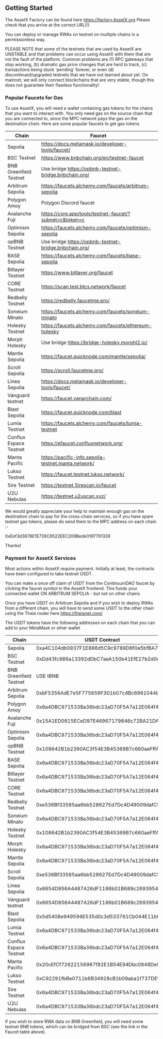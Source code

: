 ## Getting Started

The AssetX Factory can be found here https://factory.AssetX.org Please check that you arrive at the correct URL(!)

You can deploy or manage RWAs on testnet on multiple chains in a permissionless way. 

PLEASE NOTE that some of the testnets that are used by AssetX are UNSTABLE and that problems can occur using AssetX with them that are not the fault of the platform. Common problems are (1) RPC gateways that stop working, (b) dramatic gas price changes that are hard to track, (c) transactions being stuck 'pending' forever, or even (d) discontinued/upgraded testnets that we have not learned about yet. On mainnet, we will only connect blockchains that are very stable, though this does not guarantee their flawless functionality!


### Popular Faucets for Gas

To use AssetX, you will need a wallet containing gas tokens for the chains that you want to interact with. You only need gas on the source chain that you are connected to, since the MPC network pays the gas on the destination chain. Here are some popular faucets to get gas tokens

| Chain                  | Faucet                                                  |
| ---------------------- | ------------------------------------------------------- |
| Sepolia                | https://docs.metamask.io/developer-tools/faucet/        |
| BSC Testnet            | https://www.bnbchain.org/en/testnet-faucet              |
| BNB Greenfield Testnet | Use bridge https://opbnb-testnet-bridge.bnbchain.org/   |
| Arbitrum Sepolia       | https://faucets.alchemy.com/faucets/arbitrum-sepolia    |
| Polygon Amoy           | Polygon Discord faucet                                  |
| Avalanche Fuji         | https://core.app/tools/testnet-faucet/?subnet=c&token=c |
| Optimism Sepolia       | https://faucets.alchemy.com/faucets/optimism-sepolia    |
| opBNB Testnet          | Use bridge https://opbnb-testnet-bridge.bnbchain.org/   |
| BASE Sepolia           | https://faucets.alchemy.com/faucets/base-sepolia        |
| Bitlayer Testnet       | https://www.bitlayer.org/faucet  |
| CORE Testnet           | https://scan.test.btcs.network/faucet  |
| Redbelly Testnet       | https://redbelly.faucetme.pro/                          |
| Soneium Minato         | https://faucets.alchemy.com/faucets/soneium-minato      |
| Holesky Testnet        | https://faucets.alchemy.com/faucets/ethereum-holesky    |
| Morph Holesky          | Use bridge https://bridge-holesky.morphl2.io/           |
| Mantle Sepolia         | https://faucet.quicknode.com/mantle/sepolia/            |
| Scroll Sepolia         | https://scroll.faucetme.pro/                            |
| Linea Sepolia          | https://docs.metamask.io/developer-tools/faucet/        |
| Vanguard testnet       | https://faucet.vanarchain.com/                          |
| Blast Sepolia          | https://faucet.quicknode.com/blast                      |
| Lumia Testnet          | https://faucets.alchemy.com/faucets/lumia-testnet       |
| Conflux Espace Testnet | https://efaucet.confluxnetwork.org/                     |
| Manta Pacific          | https://pacific-info.sepolia-testnet.manta.network/     |
| Lukso Testnet          | https://faucet.testnet.lukso.network/                   |
| 5ire Testnet           | https://testnet.5irescan.io/faucet                      |
| U2U Nebulas            | https://testnet.u2uscan.xyz/                            |

We would greatly appreciate your help to maintain enough gas on the destination chain to pay for the cross-chain services, so if you have spare testnet gas tokens, please do send them to the MPC address on each chain :-

0xEef3d3678E1E739C6522EEC209Bede0197791339

Thanks!


### Payment for AssetX Services

Most actions within AssetX require payment. Initially at least, the contracts have been configured to take testnet USDT. 

You can make a once off claim of USDT from the ContinuumDAO faucet by clicking the faucet symbol in the AssetX frontend. This funds your connected wallet ON ARBITRUM SEPOLIA - but not on other chains

Once you have USDT on Arbitrum Sepolia and if you wish to deploy RWAs from a different chain, you will have to send some USDT to the other chain using the Theia router here  https://theianet.com/ 

The USDT tokens have the following addresses on each chain that you can add to your MetaMask or other wallet


| Chain                  | USDT Contract                                           |
| ---------------------- | ------------------------------------------------------- |
| Sepolia                |  0xa4C104db0937F1E886d5C9c9789D6f0e5bfBA75c  |
| BSC Testnet            |  0xDd43fc986a13392dDbC7aeA150b41EfE27b2d0eD  |
| BNB Greenfield Testnet |  USE tBNB  |
| Arbitrum Sepolia       |  0xbF5356AdE7e5F775659F301b07c4Bc6961044b11  |
| Polygon Amoy           |  0x6a4DBC971533Ba36bdc23aD70F5A7a12E064f4ae  |
| Avalanche Fuji         |  0x15A1ED0815ECeD97E46967179846c72BA21DABAd  |
| Optimism Sepolia       |  0x6a4DBC971533Ba36bdc23aD70F5A7a12E064f4ae  |
| opBNB Testnet          |  0x108642B1b2390AC3f54E3B45369B7c660aeFffAD  |
| BASE Sepolia           |  0x6a4DBC971533Ba36bdc23aD70F5A7a12E064f4ae  |
| Bitlayer Testnet       |  0x6a4DBC971533Ba36bdc23aD70F5A7a12E064f4ae  |
| CORE Testnet           |  0x6a4DBC971533Ba36bdc23aD70F5A7a12E064f4ae  |
| Redbelly Testnet       |  0xe536Bf33585aa6bb528627Ed7Dc4D49009dafC58  |
| Soneium Minato         |  0x6a4DBC971533Ba36bdc23aD70F5A7a12E064f4ae  |
| Holesky Testnet        |  0x108642B1b2390AC3f54E3B45369B7c660aeFffAD  |
| Morph Holesky          |  0x6a4DBC971533Ba36bdc23aD70F5A7a12E064f4ae  |
| Mantle Sepolia         |  0x6a4DBC971533Ba36bdc23aD70F5A7a12E064f4ae  |
| Scroll Sepolia         |  0xe536Bf33585aa6bb528627Ed7Dc4D49009dafC58  |
| Linea Sepolia          |  0x6654D956A4487A26dF1186b01B689c26939544fC  |
| Vanguard testnet       |  0x6654D956A4487A26dF1186b01B689c26939544fC  |
| Blast Sepolia          |  0x5d5408e949594E535d0c3d533761Cb044E11b664  |
| Lumia Testnet          |  0x6a4DBC971533Ba36bdc23aD70F5A7a12E064f4ae  |
| Conflux Espace Testnet |  0x6a4DBC971533Ba36bdc23aD70F5A7a12E064f4ae  |
| Manta Pacific          |  0x20cEfCf72622156987f82E1B54E94Dbc0848De9C  |
| Lukso Testnet          |  0xC92291fbBe0711b6B34928cB1b09aba1f737DEfd  |
| 5ire Testnet           |  0x6a4DBC971533Ba36bdc23aD70F5A7a12E064f4ae  |
| U2U Nebulas            |  0x6a4DBC971533Ba36bdc23aD70F5A7a12E064f4ae  |


If you wish to store RWA data on BNB Greenfield, you will need some testnet BNB tokens, which can be bridged from BSC (see the link in the Faucet table above).